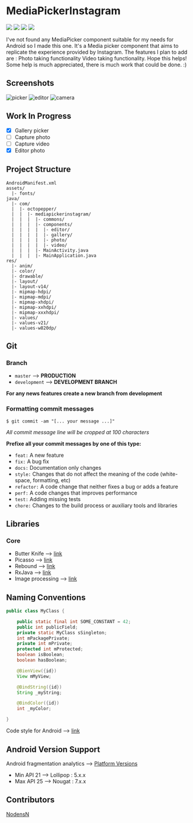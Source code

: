 # MediaPickerInstagram

[![](https://img.shields.io/badge/platform-android-orange.svg)](https://developer.android.com)
[![](https://img.shields.io/badge/min%20SDK-21-red.svg)](http://developer.android.com/about/dashboards/index.html)
[![](https://img.shields.io/badge/license-Apache%202-blue.svg)](https://github.com/NodensN/MediaPickerInstagram/blob/master/LICENSE)
[![](https://www.bitrise.io/app/a75cb334c78a65a1.svg?token=iegzE5D55LP0tjg3OvaQFA&branch=master)](https://www.bitrise.io/app/a75cb334c78a65a1)

I've not found any MediaPicker component suitable for my needs for Android so I made this one.
It's a Media picker component that aims to replicate the experience provided by Instagram.
The features I plan to add are : Photo taking functionality Video taking functionality.
Hope this helps! Some help is much appreciated, there is much work that could be done. :)

## Screenshots

![picker](https://cloud.githubusercontent.com/assets/10350755/20828571/78467e0e-b878-11e6-9117-dfabb9dc0b90.png)
![editor](https://cloud.githubusercontent.com/assets/10350755/20828570/783bade4-b878-11e6-9c4a-daba7c20dc94.png)
![camera](https://cloud.githubusercontent.com/assets/10350755/20828569/77a3f6ca-b878-11e6-9420-8d5d0d84a9ed.png)

## Work In Progress

- [X] Gallery picker
- [ ] Capture photo
- [ ] Capture video
- [X] Editor photo

## Project Structure
```
AndroidManifest.xml
assets/
  |- fonts/
java/
  |- com/
  |  |- octopepper/
  |  |  |- mediapickerinstagram/
  |  |  |  |- commons/
  |  |  |  |- components/
  |  |  |  |  |- editor/
  |  |  |  |  |- gallery/
  |  |  |  |  |- photo/
  |  |  |  |  |- video/
  |  |  |  |- MainActivity.java
  |  |  |  |- MainApplication.java
res/
  |- anim/
  |- color/
  |- drawable/
  |- layout/
  |- layout-v14/
  |- mipmap-hdpi/
  |- mipmap-mdpi/
  |- mipmap-xhdpi/
  |- mipmap-xxhdpi/
  |- mipmap-xxxhdpi/
  |- values/
  |- values-v21/
  |- values-w820dp/
```

## Git
### Branch
* `master` --> **PRODUCTION**
* `development` --> **DEVELOPMENT BRANCH**

**For any news features create a new branch from development**

### Formatting commit messages
```
$ git commit -am "[... your message ...]"
```
*All commit message line will be cropped at 100 characters*

**Prefixe all your commit messages by one of this type:**
* `feat:`     A new feature
* `fix:`      A bug fix
* `docs:`     Documentation only changes
* `style:`    Changes that do not affect the meaning of the code (white-space, formatting, etc)
* `refactor:` A code change that neither fixes a bug or adds a feature
* `perf:`     A code changes that improves performance
* `test:`     Adding missing tests
* `chore:`    Changes to the build process or auxiliary tools and libraries

## Libraries
### Core
* Butter Knife --> [link](http://jakewharton.github.io/butterknife/)
* Picasso --> [link](http://square.github.io/picasso/)
* Rebound --> [link](http://facebook.github.io/rebound/)
* RxJava --> [link](https://github.com/ReactiveX/RxJava)
* Image processing --> [link](https://github.com/Zomato/AndroidPhotoFilters)

## Naming Conventions
```java
public class MyClass {

    public static final int SOME_CONSTANT = 42;
    public int publicField;
    private static MyClass sSingleton;
    int mPackagePrivate;
    private int mPrivate;
    protected int mProtected;
    boolean isBoolean;
    boolean hasBoolean;

    @BienView({id})
    View mMyView;

    @BindString({id})
    String _myString;

    @BindColor({id})
    int _myColor;

}
```

Code style for Android --> [link](http://source.android.com/source/code-style.html)

## Android Version Support
Android fragmentation analytics --> [Platform Versions](http://developer.android.com/about/dashboards/index.html#Platform)

* Min API 21 --> Lollipop : 5.x.x
* Max API 25 --> Nougat : 7.x.x

## Contributors
[NodensN](https://twitter.com/Guillaume_Mas)
